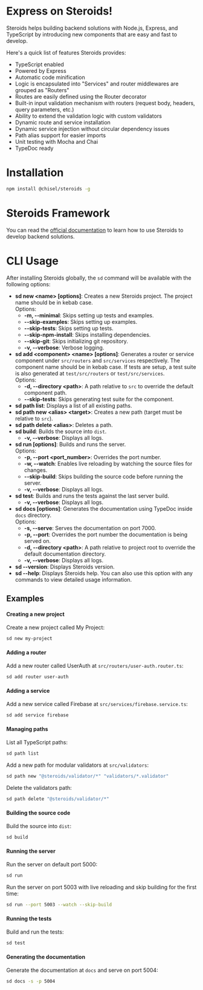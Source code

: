 # Express on Steroids!

Steroids helps building backend solutions with Node.js, Express, and TypeScript by introducing new components that are easy and fast to develop.

Here's a quick list of features Steroids provides:

  - TypeScript enabled
  - Powered by Express
  - Automatic code minification
  - Logic is encapsulated into "Services" and router middlewares are grouped as "Routers"
  - Routes are easily defined using the Router decorator
  - Built-in input validation mechanism with routers (request body, headers, query parameters, etc.)
  - Ability to extend the validation logic with custom validators
  - Dynamic route and service installation
  - Dynamic service injection without circular dependency issues
  - Path alias support for easier imports
  - Unit testing with Mocha and Chai
  - TypeDoc ready

# Installation

```bash
npm install @chisel/steroids -g
```

# Steroids Framework

You can read the [official documentation](./docs/steroids.md) to learn how to use Steroids to develop backend solutions.

# CLI Usage

After installing Steroids globally, the `sd` command will be available with the following options:

  - **sd new &lt;name&gt; [options]**: Creates a new Steroids project. The project name should be in kebab case.  
    Options:
    - **-m, --minimal**: Skips setting up tests and examples.
    - **--skip-examples**: Skips setting up examples.
    - **--skip-tests**: Skips setting up tests.
    - **--skip-npm-install**: Skips installing dependencies.
    - **--skip-git**: Skips initializing git repository.
    - **-v, --verbose**: Verbose logging.
  - **sd add &lt;component&gt; &lt;name&gt; [options]**: Generates a router or service component under `src/routers` and `src/services` respectively. The component name should be in kebab case. If tests are setup, a test suite is also generated at `test/src/routers` or `test/src/services`.  
    Options:
    - **-d, --directory &lt;path&gt;**: A path relative to `src` to override the default component path.
    - **--skip-tests**: Skips generating test suite for the component.
  - **sd path list**: Displays a list of all existing paths.
  - **sd path new &lt;alias&gt; &lt;target&gt;**: Creates a new path (target must be relative to `src`).
  - **sd path delete &lt;alias&gt;**: Deletes a path.
  - **sd build**: Builds the source into `dist`.
    - **-v, --verbose**: Displays all logs.
  - **sd run [options]**: Builds and runs the server.  
    Options:
    - **-p, --port &lt;port_number&gt;**: Overrides the port number.
    - **-w, --watch**: Enables live reloading by watching the source files for changes.
    - **--skip-build**: Skips building the source code before running the server.
    - **-v, --verbose**: Displays all logs.
  - **sd test**: Builds and runs the tests against the last server build.
    - **-v, --verbose**: Displays all logs.
  - **sd docs [options]**: Generates the documentation using TypeDoc inside `docs` directory.  
    Options:
    - **-s, --serve**: Serves the documentation on port 7000.
    - **-p, --port**: Overrides the port number the documentation is being served on.
    - **-d, --directory &lt;path&gt;**: A path relative to project root to override the default documentation directory.
    - **-v, --verbose**: Displays all logs.
  - **sd --version**: Displays Steroids version.
  - **sd --help**: Displays Steroids help. You can also use this option with any commands to view detailed usage information.

## Examples

#### Creating a new project

Create a new project called My Project:
```bash
sd new my-project
```

#### Adding a router

Add a new router called UserAuth at `src/routers/user-auth.router.ts`:
```bash
sd add router user-auth
```

#### Adding a service

Add a new service called Firebase at `src/services/firebase.service.ts`:
```bash
sd add service firebase
```

#### Managing paths

List all TypeScript paths:
```bash
sd path list
```

Add a new path for modular validators at `src/validators`:
```bash
sd path new "@steroids/validator/*" "validators/*.validator"
```

Delete the validators path:
```bash
sd path delete "@steroids/validator/*"
```

#### Building the source code

Build the source into `dist`:
```bash
sd build
```

#### Running the server

Run the server on default port 5000:
```bash
sd run
```

Run the server on port 5003 with live reloading and skip building for the first time:
```bash
sd run --port 5003 --watch --skip-build
```

#### Running the tests

Build and run the tests:
```bash
sd test
```

#### Generating the documentation

Generate the documentation at `docs` and serve on port 5004:
```bash
sd docs -s -p 5004
```
